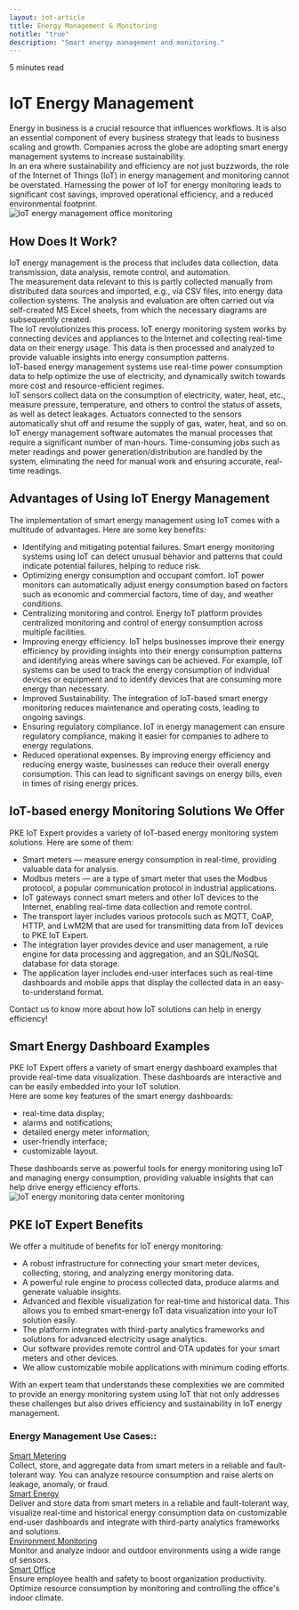 ```yaml
---
layout: iot-article
title: Energy Management & Monitoring
notitle: "true"
description: "Smart energy management and monitoring."
---
```


<section class="hero light-text"></section>
<div id="header-block" class="block-wrapper wrapper-main-color medium-padding">
    <div class="block-content">
        <div class="text-wrapper">
            <span class="read-info">5 minutes read</span>
            <h1>IoT Energy Management</h1>
            <div class="text-content medium-margin">Energy in business is a crucial resource that influences workflows. It is also an essential component of every business strategy that leads to business scaling and growth. Companies across the globe are adopting smart energy management systems to increase sustainability.</div>
            <div class="text-content">In an era where sustainability and efficiency are not just buzzwords, the role of the Internet of Things (IoT) in energy management and monitoring cannot be overstated. Harnessing the power of IoT for energy monitoring leads to significant cost savings, improved operational efficiency, and a reduced environmental footprint.</div>
        </div>
        <img class="image" srcset="/images/iot-articles/energy_management_1_1110x678.png 1090w, /images/iot-articles/energy_management_1_2220x1356.png 2180w" sizes="(max-width: 1920px) 1090px, (min-width: 1921px) 2180px" src="/images/iot-articles/energy_management_1_1110x678.png" alt="IoT energy management office monitoring"/>
        <div class="text-wrapper">
            <h2>How Does It Work?</h2>
            <div class="text-content small-margin">IoT energy management is the process that includes data collection, data transmission, data analysis, remote control, and automation.</div>
            <div class="text-content small-margin">The measurement data relevant to this is partly collected manually from distributed data sources and imported, e.g., via CSV files, into energy data collection systems. The analysis and evaluation are often carried out via self-created MS Excel sheets, from which the necessary diagrams are subsequently created.</div>
            <div class="text-content small-margin">The IoT revolutionizes this process. IoT energy monitoring system works by connecting devices and appliances to the Internet and collecting real-time data on their energy usage. This data is then processed and analyzed to provide valuable insights into energy consumption patterns.</div>
            <div class="text-content small-margin">IoT-based energy management systems use real-time power consumption data to help optimize the use of electricity, and dynamically switch towards more cost and resource-efficient regimes.</div>
            <div class="text-content small-margin">IoT sensors collect data on the consumption of electricity, water, heat, etc., measure pressure, temperature, and others to control the status of assets, as well as detect leakages. Actuators connected to the sensors automatically shut off and resume the supply of gas, water, heat, and so on.</div>
            <div class="text-content medium-margin">IoT energy management software automates the manual processes that require a significant number of man-hours. Time-consuming jobs such as meter readings and power generation/distribution are handled by the system, eliminating the need for manual work and ensuring accurate, real-time readings.</div>
            <h2 class="line-height-small">Advantages of Using IoT Energy Management</h2>
            <div class="text-content medium-margin">The implementation of smart energy management using IoT comes with a multitude of advantages. Here are some key benefits:</div>
            <ul class="list">
                <li>
                    <div class="paragraph-list-item">
                        <span class="bold-text">Identifying and mitigating potential failures.</span>
                        <span>Smart energy monitoring systems using IoT can detect unusual behavior and patterns that could indicate potential failures, helping to reduce risk.</span>
                    </div>
                </li>
                <li>
                    <div class="paragraph-list-item">
                        <span class="bold-text">Optimizing energy consumption and occupant comfort.</span>
                        <span>IoT power monitors can automatically adjust energy consumption based on factors such as economic and commercial factors, time of day, and weather conditions.</span>
                    </div>
                </li>
                <li>
                    <div class="paragraph-list-item">
                        <span class="bold-text">Centralizing monitoring and control.</span>
                        <span>Energy IoT platform provides centralized monitoring and control of energy consumption across multiple facilities.</span>
                    </div>
                </li>
                <li>
                    <div class="paragraph-list-item">
                        <span class="bold-text">Improving energy efficiency.</span>
                        <span>IoT helps businesses improve their energy efficiency by providing insights into their energy consumption patterns and identifying areas where savings can be achieved. For example, IoT systems can be used to track the energy consumption of individual devices or equipment and to identify devices that are consuming more energy than necessary.</span>
                    </div>
                </li>
                <li>
                    <div class="paragraph-list-item">
                        <span class="bold-text">Improved Sustainability.</span>
                        <span>The integration of IoT-based smart energy monitoring reduces maintenance and operating costs, leading to ongoing savings.</span>
                    </div>
                </li>
                <li>
                    <div class="paragraph-list-item">
                        <span class="bold-text">Ensuring regulatory compliance.</span>
                        <span>IoT in energy management can ensure regulatory compliance, making it easier for companies to adhere to energy regulations.</span>
                    </div>
                </li>
                <li>
                    <div class="paragraph-list-item">
                        <span class="bold-text">Reduced operational expenses.</span>
                        <span>By improving energy efficiency and reducing energy waste, businesses can reduce their overall energy consumption. This can lead to significant savings on energy bills, even in times of rising energy prices.</span>
                    </div>
                </li>
            </ul>
            <h2>IoT-based energy Monitoring Solutions We Offer</h2>
            <div class="text-content medium-margin">PKE IoT Expert provides a variety of IoT-based energy monitoring system solutions. Here are some of them:</div>
            <ul class="list">
                <li>Smart meters — measure energy consumption in real-time, providing valuable data for analysis.</li>
                <li>Modbus meters — are a type of smart meter that uses the Modbus protocol, a popular communication protocol in industrial applications.</li>
                <li>IoT gateways connect smart meters and other IoT devices to the Internet, enabling real-time data collection and remote control.</li>
                <li>The transport layer includes various protocols such as MQTT, CoAP, HTTP, and LwM2M that are used for transmitting data from IoT devices to PKE IoT Expert.</li>
                <li>The integration layer provides device and user management, a rule engine for data processing and aggregation, and an SQL/NoSQL database for data storage.</li>
                <li>The application layer includes end-user interfaces such as real-time dashboards and mobile apps that display the collected data in an easy-to-understand format.</li>
            </ul>
            <div class="text-content">Contact us to know more about how IoT solutions can help in energy efficiency!</div>
            <h2>Smart Energy Dashboard Examples</h2>
            <div class="text-content small-margin">PKE IoT Expert offers a variety of smart energy dashboard examples that provide real-time data visualization. These dashboards are interactive and can be easily embedded into your IoT solution.</div>
            <div class="text-content medium-margin">Here are some key features of the smart energy dashboards:</div>
            <ul class="list">
                <li>real-time data display;</li>
                <li>alarms and notifications;</li>
                <li>detailed energy meter information;</li>
                <li>user-friendly interface;</li>
                <li>customizable layout.</li>
            </ul>
            <div class="text-content">These dashboards serve as powerful tools for energy monitoring using IoT and managing energy consumption, providing valuable insights that can help drive energy efficiency efforts.</div>
        </div>
        <img class="image" srcset="/images/iot-articles/energy_management_2_1090x804.png 1090w, /images/iot-articles/energy_management_2_2180x1608.png 2180w" sizes="(max-width: 1920px) 1090px, (min-width: 1921px) 2180px" src="/images/iot-articles/energy_management_2_1090x804.png" alt="IoT energy monitoring data center monitoring"/>
        <div class="text-wrapper">
            <h2>PKE IoT Expert Benefits</h2>
            <div class="text-content medium-margin">We offer a multitude of benefits for IoT energy monitoring:</div>
            <ul class="list">
                <li>A robust infrastructure for connecting your smart meter devices, collecting, storing, and analyzing energy monitoring data.</li>
                <li>A powerful rule engine to process collected data, produce alarms and generate valuable insights.</li>
                <li>Advanced and flexible visualization for real-time and historical data. This allows you to embed smart-energy IoT data visualization into your IoT solution easily.</li>
                <li>The platform integrates with third-party analytics frameworks and solutions for advanced electricity usage analytics.</li>
                <li>Our software provides remote control and OTA updates for your smart meters and other devices.</li>
                <li>We allow customizable mobile applications with minimum coding efforts.</li>
            </ul>
            <div class="text-content">With an expert team that understands these complexities we are commited to provide an energy monitoring system using IoT that not only addresses these challenges but also drives efficiency and sustainability in IoT energy management.</div>
            <h3>Energy Management Use Cases::</h3>
        </div>
        <div class="definitions-block">
            <div class="definitions-list side-paddings">
                <div class="definitions-list-item one-to-one-and-half align-start">
                    <div class="term bold"><a class="header-link" href="/smart-metering/">Smart Metering</a></div>
                    <div class="definition">Сollect, store, and aggregate data from smart meters in a reliable and fault-tolerant way. You can analyze resource consumption and raise alerts on leakage, anomaly, or fraud.</div>
                </div>
                <div class="definitions-list-item one-to-one-and-half align-start">
                    <div class="term bold"><a class="header-link" href="/smart-energy/">Smart Energy</a></div>
                    <div class="definition">Deliver and store data from smart meters in a reliable and fault-tolerant way, visualize real-time and historical energy consumption data on customizable end-user dashboards and integrate with third-party analytics frameworks and solutions.</div>
                </div>
                <div class="definitions-list-item one-to-one-and-half align-start">
                    <div class="term bold"><a class="header-link" href="/use-cases/environment-monitoring/">Environment Monitoring</a></div>
                    <div class="definition">Monitor and analyze indoor and outdoor environments using a wide range of sensors. </div>
                </div>
                <div class="definitions-list-item one-to-one-and-half align-start">
                    <div class="term bold"><a class="header-link" href="/use-cases/smart-office/">Smart Office</a></div>
                    <div class="definition">Ensure employee health and safety to boost organization productivity. Optimize resource consumption by monitoring and controlling the office's indoor climate.</div>
                </div>
            </div>
        </div>
    </div>
</div>
<!-- <div id="contact-us" class="block-wrapper wrapper-main-color">
    <div class="block-content">
        <div class="contact-us-content">
            <div class="info">
                <div class="title">Ready to launch your unique product?</div>
                <div class="text">Leave us your name and email and we will get back to you within 2 business days</div>
            </div>
            <form id="contact-form" class="contact-form" method="post" onsubmit="return validateContactForm(this)">
                <fieldset>
                    <div class="form-section">
                        <div class="form-element">
                            <label for="name">
                                <input id="name" class="contact-us-form-control" value="" placeholder="Your Name" name="name" type="text" size="40" maxlength="50">
                                <p>Name*</p>
                            </label>
                        </div>
                        <div class="form-element">
                            <label for="email">
                                <input id="email" class="contact-us-form-control" value="" placeholder="Enter Email" name="email" type="email" size="40" maxlength="80">
                                <p>Email Address*</p>
                            </label>
                        </div>
                    </div>
                    <div class="submit-button-container">
                        <input class="contact-us-button" value="Submit" type="submit">
                    </div>
                </fieldset>
            </form>
        </div>
    </div>
</div> -->
